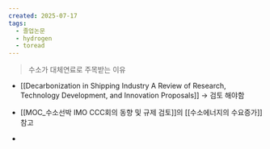 ```yaml
---
created: 2025-07-17
tags:
  - 졸업논문
  - hydrogen
  - toread
---
```

> 수소가 대체연료로 주목받는 이유
- [[Decarbonization in Shipping Industry A Review of Research, Technology Development, and Innovation Proposals]] -> 검토 해야함


- [[MOC_수소선박 IMO CCC회의 동향 및 규제 검토]]의 [[수소에너지의 수요증가]] 참고

- 